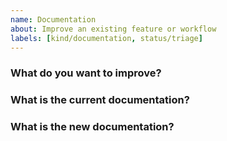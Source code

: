 ```yaml
---
name: Documentation
about: Improve an existing feature or workflow
labels: [kind/documentation, status/triage]
---
```


### What do you want to improve?

### What is the current documentation?

### What is the new documentation?
